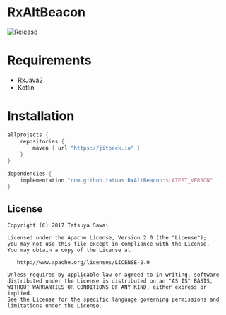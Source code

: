 # RxAltBeacon

[![Release](https://jitpack.io/v/tatuas/RxAltBeacon.svg)](https://jitpack.io/#tatuas/RxAltBeacon)

# Requirements
- RxJava2
- Kotlin

# Installation

```gradle
allprojects {
    repositories {
        maven { url "https://jitpack.io" }
    }
}
```

```gradle
dependencies {
    implementation "com.github.tatuas:RxAltBeacon:$LATEST_VERSON"
}
```

License
-------

    Copyright (C) 2017 Tatsuya Sawai

    Licensed under the Apache License, Version 2.0 (the "License");
    you may not use this file except in compliance with the License.
    You may obtain a copy of the License at

       http://www.apache.org/licenses/LICENSE-2.0

    Unless required by applicable law or agreed to in writing, software
    distributed under the License is distributed on an "AS IS" BASIS,
    WITHOUT WARRANTIES OR CONDITIONS OF ANY KIND, either express or implied.
    See the License for the specific language governing permissions and
    limitations under the License.
    
